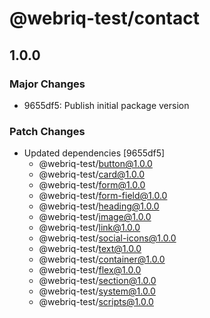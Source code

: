 # @webriq-test/contact

## 1.0.0

### Major Changes

- 9655df5: Publish initial package version

### Patch Changes

- Updated dependencies [9655df5]
  - @webriq-test/button@1.0.0
  - @webriq-test/card@1.0.0
  - @webriq-test/form@1.0.0
  - @webriq-test/form-field@1.0.0
  - @webriq-test/heading@1.0.0
  - @webriq-test/image@1.0.0
  - @webriq-test/link@1.0.0
  - @webriq-test/social-icons@1.0.0
  - @webriq-test/text@1.0.0
  - @webriq-test/container@1.0.0
  - @webriq-test/flex@1.0.0
  - @webriq-test/section@1.0.0
  - @webriq-test/system@1.0.0
  - @webriq-test/scripts@1.0.0
